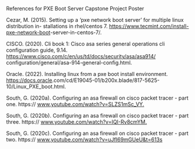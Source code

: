 References for PXE Boot Server Capstone Project Poster

Cezar, M. (2015). Setting up a ‘pxe network boot server’ for multiple linux distribution in-​
stallations in rhel/centos 7. https://www.tecmint.com/install-pxe-network-boot​
-server-in-centos-7/.​

CISCO. (2020). Cli book 1: Cisco asa series general operations cli configuration​
guide, 9.14. https://www.cisco.com/c/en/us/td/docs/security/asa/asa914/​
configuration/general/asa-914-general-config.html.​

Oracle. (2022). Installing linux from a pxe boot install environment. https://docs.oracle​
.com/cd/E19045-01/b200x.blade/817-5625-10/Linux_PXE_boot.html.​

South, G. (2020a). Configuring an asa firewall on cisco packet tracer - part one. https://​
www.youtube.com/watch?v=SLZS1mSc_VY.​

South, G. (2020b). Configuring an asa firewall on cisco packet tracer - part three. https://​
www.youtube.com/watch?v=IQI-Rv8cmYM.​

South, G. (2020c). Configuring an asa firewall on cisco packet tracer - part two. https://​
www.youtube.com/watch?v=uJfI69mGUeU&t=613s
